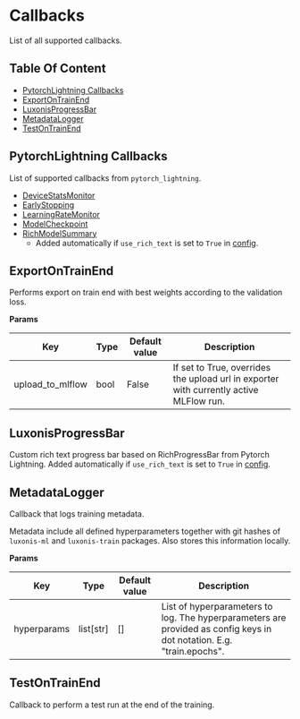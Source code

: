 # Callbacks

List of all supported callbacks.

## Table Of Content

- [PytorchLightning Callbacks](#pytorchlightning-callbacks)
- [ExportOnTrainEnd](#exportontrainend)
- [LuxonisProgressBar](#luxonisprogressbar)
- [MetadataLogger](#metadatalogger)
- [TestOnTrainEnd](#testontrainend)

## PytorchLightning Callbacks

List of supported callbacks from `pytorch_lightning`.

- [DeviceStatsMonitor](https://lightning.ai/docs/pytorch/stable/api/lightning.pytorch.callbacks.DeviceStatsMonitor.html#lightning.pytorch.callbacks.DeviceStatsMonitor)
- [ EarlyStopping ](https://lightning.ai/docs/pytorch/stable/api/lightning.pytorch.callbacks.EarlyStopping.html#lightning.pytorch.callbacks.EarlyStopping)
- [ LearningRateMonitor ](https://lightning.ai/docs/pytorch/stable/api/lightning.pytorch.callbacks.LearningRateMonitor.html#lightning.pytorch.callbacks.LearningRateMonitor)
- [ ModelCheckpoint ](https://lightning.ai/docs/pytorch/stable/api/lightning.pytorch.callbacks.ModelCheckpoint.html#lightning.pytorch.callbacks.ModelCheckpoint)
- [ RichModelSummary ](https://lightning.ai/docs/pytorch/stable/api/lightning.pytorch.callbacks.RichModelSummary.html#lightning.pytorch.callbacks.RichModelSummary)
  - Added automatically if `use_rich_text` is set to `True` in [config](../../../configs/README.md#topleveloptions).

## ExportOnTrainEnd

Performs export on train end with best weights according to the validation loss.

**Params**

| Key              | Type | Default value | Description                                                                            |
| ---------------- | ---- | ------------- | -------------------------------------------------------------------------------------- |
| upload_to_mlflow | bool | False         | If set to True, overrides the upload url in exporter with currently active MLFlow run. |

## LuxonisProgressBar

Custom rich text progress bar based on RichProgressBar from Pytorch Lightning.
Added automatically if `use_rich_text` is set to `True` in [config](../../../configs/README.md#topleveloptions).

## MetadataLogger

Callback that logs training metadata.

Metadata include all defined hyperparameters together with git hashes of `luxonis-ml` and `luxonis-train` packages. Also stores this information locally.

**Params**

| Key         | Type        | Default value | Description                                                                                                           |
| ----------- | ----------- | ------------- | --------------------------------------------------------------------------------------------------------------------- |
| hyperparams | list\[str\] | \[\]          | List of hyperparameters to log. The hyperparameters are provided as config keys in dot notation. E.g. "train.epochs". |

## TestOnTrainEnd

Callback to perform a test run at the end of the training.
